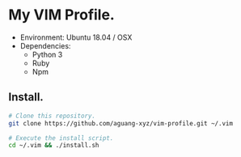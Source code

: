 # My VIM Profile.

- Environment: Ubuntu 18.04 / OSX
- Dependencies:
  - Python 3
  - Ruby
  - Npm

## Install.

```bash
# Clone this repository.
git clone https://github.com/aguang-xyz/vim-profile.git ~/.vim

# Execute the install script.
cd ~/.vim && ./install.sh
```
